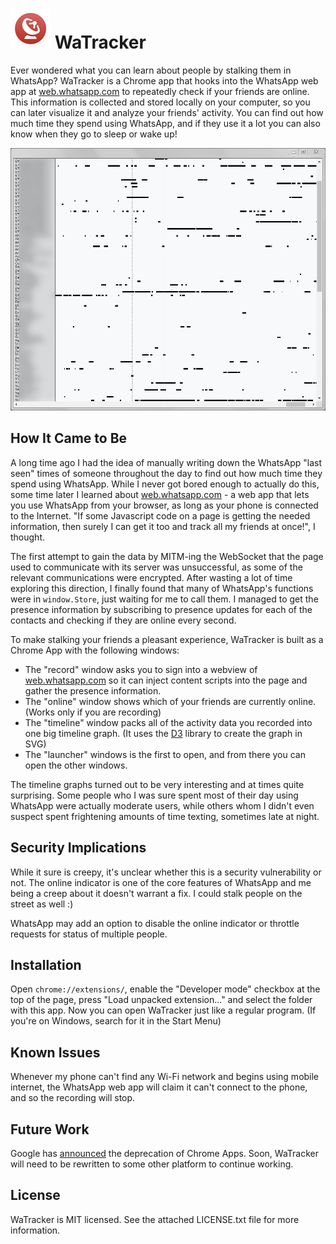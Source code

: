 # ![Icon](art/icon64.png) WaTracker

Ever wondered what you can learn about people by stalking them in WhatsApp?
WaTracker is a Chrome app that hooks into the WhatsApp web app at [web.whatsapp.com](https://web.whatsapp.com/)
to repeatedly check if your friends are online.
This information is collected and stored locally on your computer,
so you can later visualize it and analyze your friends' activity.
You can find out how much time they spend using WhatsApp,
and if they use it a lot you can also know when they go to sleep or wake up!

![Timeline screenshot](screenshots/timeline.png)

## How It Came to Be

A long time ago I had the idea of manually writing down the WhatsApp "last seen" times
of someone throughout the day to find out how much time they spend using WhatsApp.
While I never got bored enough to actually do this,
some time later I learned about [web.whatsapp.com](https://web.whatsapp.com/) - a web app that
lets you use WhatsApp from your browser, as long as your phone is connected to the Internet.
"If some Javascript code on a page is getting the needed information,
then surely I can get it too and track all my friends at once!", I thought.

The first attempt to gain the data by MITM-ing the WebSocket
that the page used to communicate with its server was unsuccessful,
as some of the relevant communications were encrypted.
After wasting a lot of time exploring this direction, I finally found that many of WhatsApp's functions were in
`window.Store`, just waiting for me to call them.
I managed to get the presence information by subscribing to presence updates for each of the contacts
and checking if they are online every second.

To make stalking your friends a pleasant experience, WaTracker is built as a Chrome App with the following windows:
- The "record" window asks you to sign into a webview of [web.whatsapp.com](https://web.whatsapp.com/)
so it can inject content scripts into the page and gather the presence information.
- The "online" window shows which of your friends are currently online. (Works only if you are recording)
- The "timeline" window packs all of the activity data you recorded into one big timeline graph.
(It uses the [D3](https://d3js.org/) library to create the graph in SVG)
- The "launcher" windows is the first to open, and from there you can open the other windows.

The timeline graphs turned out to be very interesting and at times quite surprising.
Some people who I was sure spent most of their day using WhatsApp were actually moderate users,
while others whom I didn't even suspect spent frightening amounts of time texting, sometimes late at night.

## Security Implications

While it sure is creepy, it's unclear whether this is a security vulnerability or not. The online indicator is one of the core
features of WhatsApp and me being a creep about it doesn't warrant a fix. I could stalk people on the street as well :)

WhatsApp may add an option to disable the online indicator or throttle requests for status of multiple people.

## Installation

Open `chrome://extensions/`, enable the "Developer mode" checkbox at the top of the page,
press "Load unpacked extension..." and select the folder with this app.
Now you can open WaTracker just like a regular program.
(If you're on Windows, search for it in the Start Menu)

## Known Issues

Whenever my phone can't find any Wi-Fi network and begins using mobile internet,
the WhatsApp web app will claim it can't connect to the phone, and so the recording will stop.

## Future Work

Google has [announced](https://blog.chromium.org/2016/08/from-chrome-apps-to-web.html) the deprecation of Chrome Apps.
Soon, WaTracker will need to be rewritten to some other platform to continue working.

## License

WaTracker is MIT licensed.
See the attached LICENSE.txt file for more information.
